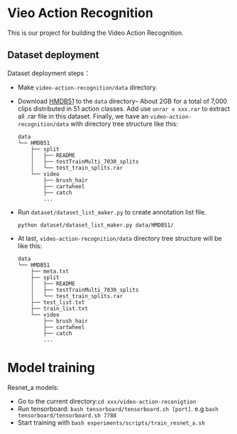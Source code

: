 # Vieo Action Recognition

This is our project for building the Video Action Recognition.



## Dataset deployment

Dataset deployment steps：

- Make `video-action-recognition/data` directory.

- Download [HMDB51](http://serre-lab.clps.brown.edu/wp-content/uploads/2013/10/hmdb51_org.rar) to the `data` directory– About 2GB for a total of 7,000 clips distributed in 51 action classes. Add use `unrar x xxx.rar` to extract all .rar file in this dataset. Finally, we have an `video-action-recognition/data` with directory tree structure like this: 

  ```shell
  data
  └── HMDB51
      ├── split
      │   ├── README
      │   ├── testTrainMulti_7030_splits
      │   └── test_train_splits.rar
      └── video
          ├── brush_hair
          ├── cartwheel
          ├── catch
          ...
  ```

- Run `dataset/dataset_list_maker.py` to create annotation list file.

  ```
  python dataset/dataset_list_maker.py data/HMDB51/
  ```

- At last,  `video-action-recognition/data` directory tree structure will be like this:

  ```
  data
  └── HMDB51
      ├── meta.txt
      ├── split
      │   ├── README
      │   ├── testTrainMulti_7030_splits
      │   └── test_train_splits.rar
      ├── test_list.txt
      ├── train_list.txt
      └── video
          ├── brush_hair
          ├── cartwheel
          ├── catch
          ...
  ```



# Model training

Resnet_a models:

- Go to the current directory:`cd xxx/video-action-reconigtion` 
- Run tensorboard: `bash tensorboard/tensorboard.sh [port]`. e.g `bash tensorboard/tensorboard.sh 7788`
- Start training with  `bash experiments/scripts/train_resnet_a.sh`